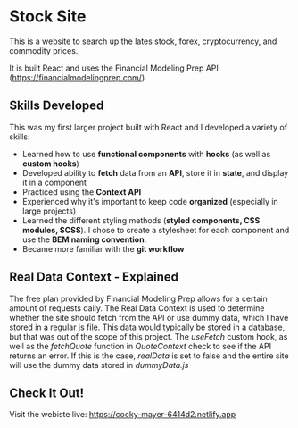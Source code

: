 # Stock Site #
This is a website to search up the lates stock, forex, cryptocurrency, and commodity prices.

It is built React and uses the Financial Modeling Prep API (https://financialmodelingprep.com/).

## Skills Developed ##
This was my first larger project built with React and I developed a variety of skills:
- Learned how to use __functional components__ with __hooks__ (as well as __custom hooks__)
- Developed ability to __fetch__ data from an __API__, store it in __state__, and display it in a component
- Practiced using the __Context API__
- Experienced why it's important to keep code __organized__ (especially in large projects)
- Learned the different styling methods (__styled components, CSS modules, SCSS__). I chose to create a stylesheet for each component and use the __BEM naming convention__.
- Became more familiar with the __git workflow__

## Real Data Context - Explained ##
The free plan provided by Financial Modeling Prep allows for a certain amount of requests daily. The Real Data Context is used to determine whether the site should fetch from the API or use dummy data, which I have stored in a regular js file. This data would typically be stored in a database, but that was out of the scope of this project. The _useFetch_ custom hook, as well as the _fetchQuote_ function in _QuoteContext_ check to see if the API returns an error. If this is the case, _realData_ is set to false and the entire site will use the dummy data stored in _dummyData.js_

## Check It Out! ##
Visit the webiste live: https://cocky-mayer-6414d2.netlify.app
